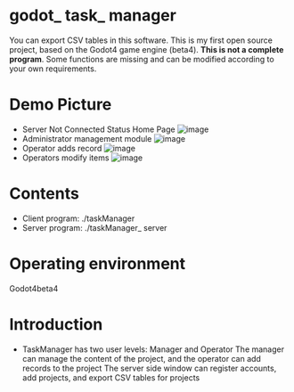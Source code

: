 # godot_ task_ manager
You can export CSV tables in this software.
This is my first open source project, based on the Godot4 game engine (beta4).
**This is not a complete program**. Some functions are missing and can be modified according to your own requirements.
# Demo Picture
- Server Not Connected Status Home Page
![image]( https://user-images.githubusercontent.com/22912744/199709608-b5622831-66d2-4003-aebb-894e7085bc06.png )
- Administrator management module
![image]( https://user-images.githubusercontent.com/22912744/199709906-ee7b2745-2f16-45a2-864b-b8b1132d36e3.png )
- Operator adds record
![image]( https://user-images.githubusercontent.com/22912744/199710086-846cc1f1-8eee-45b1-b31d-abeeec0754c1.png )
- Operators modify items
![image]( https://user-images.githubusercontent.com/22912744/199710133-29051cb2-d8cd-4178-a19e-efbb2c58c52b.png )
# Contents
- Client program:
./taskManager
- Server program:
./taskManager_ server
# Operating environment
Godot4beta4
# Introduction
- TaskManager has two user levels: Manager and Operator
The manager can manage the content of the project, and the operator can add records to the project
The server side window can register accounts, add projects, and export CSV tables for projects
